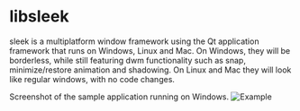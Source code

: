 # libsleek
sleek is a multiplatform window framework using the Qt application framework that runs on Windows, Linux and Mac. On Windows, they will be borderless, while still featuring dwm functionality such as snap, minimize/restore animation and shadowing. On Linux and Mac they will look like regular windows, with no code changes.

Screenshot of the sample application running on Windows.
![Example](https://raw.githubusercontent.com/martinmolin/libsleek/master/screens/sleek.png)
